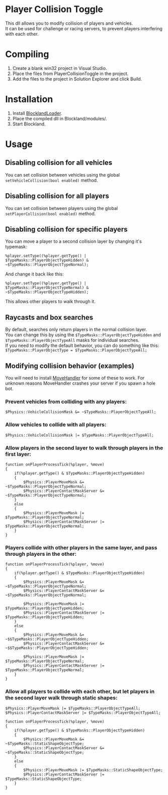 # Player Collision Toggle
This dll allows you to modify collision of players and vehicles.  
It can be used for challenge or racing servers, to prevent players interfering with each other.

# Compiling
1. Create a blank win32 project in Visual Studio.
2. Place the files from PlayerCollisionToggle in the project.
3. Add the files to the project in Solution Explorer and click Build.

# Installation
1. Install [BlocklandLoader](https://github.com/portify/BlocklandLoader).
2. Place the compiled dll in Blockland/modules/.
3. Start Blockland.

# Usage
## Disabling collision for all vehicles
You can set collision between vehicles using the global `setVehicleCollision(bool enabled)` method.
## Disabling collision for all players
You can set collision between players using the global `setPlayerCollision(bool enabled)` method.
## Disabling collision for specific players
You can move a player to a second collision layer by changing it's typemask:
```
%player.setType((%player.getType() | $TypeMasks::PlayerObjectTypeHidden) & ~$TypeMasks::PlayerObjectTypeNormal);
```
And change it back like this:
```
%player.setType((%player.getType() | $TypeMasks::PlayerObjectTypeNormal) & ~$TypeMasks::PlayerObjectTypeHidden);
```
This allows other players to walk through it.
## Raycasts and box searches
By default, searches only return players in the normal collision layer.  
You can change this by using the `$TypeMasks::PlayerObjectTypeHidden` and `$TypeMasks::PlayerObjectTypeAll` masks for individual searches.  
If you need to modify the default behavior, you can do something like this: `$TypeMasks::PlayerObjectType = $TypeMasks::PlayerObjectTypeAll;`
## Modifying collision behavior (examples)
You will need to install [MoveHandler](https://github.com/portify/MoveHandler) for some of these to work.
For unknown reasons MoveHandler crashes your server if you spawn a hole bot.
### Prevent vehicles from colliding with any players:
```
$Physics::VehicleCollisionMask &= ~$TypeMasks::PlayerObjectTypeAll;
```
### Allow vehicles to collide with all players:
```
$Physics::VehicleCollisionMask |= $TypeMasks::PlayerObjectTypeAll;
```
### Allow players in the second layer to walk through players in the first layer:
```
function onPlayerProcessTick(%player, %move)
{
	if(%player.getType() & $TypeMasks::PlayerObjectTypeHidden)
	{
		$Physics::PlayerMoveMask &= ~$TypeMasks::PlayerObjectTypeNormal;
		$Physics::PlayerContactMaskServer &= ~$TypeMasks::PlayerObjectTypeNormal;
	}
	else
	{
		$Physics::PlayerMoveMask |= $TypeMasks::PlayerObjectTypeNormal;
		$Physics::PlayerContactMaskServer |= $TypeMasks::PlayerObjectTypeNormal;
	}
}
```
### Players collide with other players in the same layer, and pass through players in the other:
```
function onPlayerProcessTick(%player, %move)
{
	if(%player.getType() & $TypeMasks::PlayerObjectTypeHidden)
	{
		$Physics::PlayerMoveMask &= ~$TypeMasks::PlayerObjectTypeNormal;
		$Physics::PlayerContactMaskServer &= ~$TypeMasks::PlayerObjectTypeNormal;

		$Physics::PlayerMoveMask |= $TypeMasks::PlayerObjectTypeHidden;
		$Physics::PlayerContactMaskServer |= $TypeMasks::PlayerObjectTypeHidden;
	}
	else
	{		
		$Physics::PlayerMoveMask &= ~$$TypeMasks::PlayerObjectTypeHidden;
		$Physics::PlayerContactMaskServer &= ~$$TypeMasks::PlayerObjectTypeHidden;

		$Physics::PlayerMoveMask |= $TypeMasks::PlayerObjectTypeNormal;
		$Physics::PlayerContactMaskServer |= $TypeMasks::PlayerObjectTypeNormal;
	}
}
```
### Allow all players to collide with each other, but let players in the second layer walk through static shapes:
```
$Physics::PlayerMoveMask |= $TypeMasks::PlayerObjectTypeAll;
$Physics::PlayerContactMaskServer |= $TypeMasks::PlayerObjectTypeAll;

function onPlayerProcessTick(%player, %move)
{
	if(%player.getType() & $TypeMasks::PlayerObjectTypeHidden)
	{
		$Physics::PlayerMoveMask &= ~$TypeMasks::StaticShapeObjectType;
		$Physics::PlayerContactMaskServer &= ~$TypeMasks::StaticShapeObjectType;
	}
	else
	{
		$Physics::PlayerMoveMask |= $TypeMasks::StaticShapeObjectType;
		$Physics::PlayerContactMaskServer |= $TypeMasks::StaticShapeObjectType;
	}
}
```
